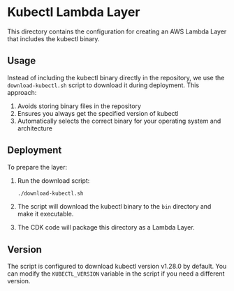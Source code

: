 # Kubectl Lambda Layer

This directory contains the configuration for creating an AWS Lambda Layer that includes the kubectl binary.

## Usage

Instead of including the kubectl binary directly in the repository, we use the `download-kubectl.sh` script to download it during deployment. This approach:

1. Avoids storing binary files in the repository
2. Ensures you always get the specified version of kubectl
3. Automatically selects the correct binary for your operating system and architecture

## Deployment

To prepare the layer:

1. Run the download script:
   ```bash
   ./download-kubectl.sh
   ```

2. The script will download the kubectl binary to the `bin` directory and make it executable.

3. The CDK code will package this directory as a Lambda Layer.

## Version

The script is configured to download kubectl version v1.28.0 by default. You can modify the `KUBECTL_VERSION` variable in the script if you need a different version.
